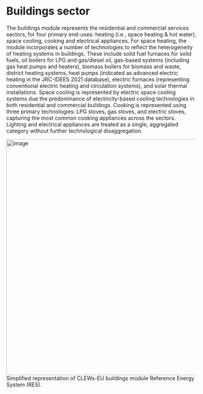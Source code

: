 # Buildings sector
The buildings module represents the residential and commercial services sectors, for four primary end-uses: heating (i.e., space heating & hot water), space cooling, cooking and electrical appliances. 
For space heating, the module incorporates a number of technologies to reflect the heterogeneity of heating systems in buildings. These include solid fuel furnaces for solid fuels, oil boilers for LPG and gas/diesel oil, gas-based systems (including gas heat pumps and heaters), biomass boilers for biomass and waste, district heating systems, heat pumps (indicated as advanced electric heating in the JRC-IDEES 2021 database), electric furnaces (representing conventional electric heating and circulation systems), and solar thermal installations.
Space cooling is represented by electric space cooling systems due the predominance of electricity-based cooling technologies in both residential and commercial buildings. Cooking is represented using three primary technologies: LPG stoves, gas stoves, and electric stoves, capturing the most common cooking appliances across the sectors. Lighting and electrical appliances are treated as a single, aggregated category without further technological disaggregation. 

<img width="1079" height="623" alt="image" src="https://github.com/user-attachments/assets/95e7eb59-95f3-429a-bffd-1e0f0a1d3be5" />
Simplified representation of CLEWs-EU buildings module Reference Energy System (RES).
